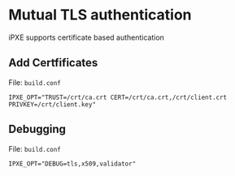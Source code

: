 Mutual TLS authentication
==========================

iPXE supports certificate based authentication

## Add Certfificates ##

File: `build.conf`

```
IPXE_OPT="TRUST=/crt/ca.crt CERT=/crt/ca.crt,/crt/client.crt PRIVKEY=/crt/client.key"
```


## Debugging ##

File: `build.conf`

```
IPXE_OPT="DEBUG=tls,x509,validator"
```